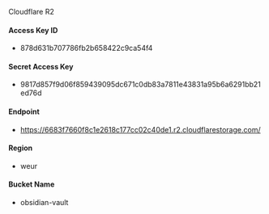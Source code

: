 Cloudflare R2
#### Access Key ID
- 878d631b707786fb2b658422c9ca54f4
#### Secret Access Key
- 9817d857f9d06f859439095dc671c0db83a7811e43831a95b6a6291bb21ed76d
#### Endpoint
- https://6683f7660f8c1e2618c177cc02c40de1.r2.cloudflarestorage.com/
#### Region
- weur
#### Bucket Name
- obsidian-vault